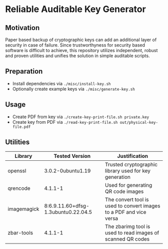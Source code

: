 # Reliable Auditable Key Generator 

## Motivation
Paper based backup of cryptographic keys can add an additional layer of security in case of failure.
Since trustworthyness for security based software is difficult to achieve,
this repository utilizes independent, robust and proven utilities and unifies the solution in
simple auditable scripts.

## Preparation

* Install dependencies via `./misc/install-key.sh`
* Optionally create example keys via `./misc/generate-key.sh`

## Usage

* Create PDF from key via `./create-key-print-file.sh private.key`
* Create key from PDF via `./read-key-print-file.sh out/physical-key-file.pdf`

## Utilities

| Library       | Tested Version                       | Justification                                                        |
| ------------- | ------------------------------------ | -------------------------------------------------------------------- |
| openssl       | 3.0.2-0ubuntu1.19                    | Trusted cryptographic library used for key generation                |
| qrencode      | 4.1.1-1                              | Used for generating QR code images                                   |
| imagemagick   | 8:6.9.11.60+dfsg-1.3ubuntu0.22.04.5  | The convert tool is used to convert images to a PDF and vice versa   |
| zbar-tools    | 4.1.1-1                              | The zbarimg tool is used to read images of scanned QR codes          |
